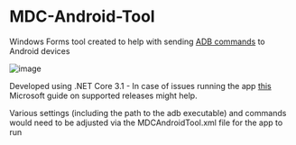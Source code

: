 # MDC-Android-Tool

Windows Forms tool created to help with sending <a href="https://gist.github.com/Pulimet/5013acf2cd5b28e55036c82c91bd56d8">ADB commands</a> to Android devices

![image](https://user-images.githubusercontent.com/20664969/119635337-41f6ff00-be1c-11eb-8cfc-27032d4f8a01.png)

Developed using .NET Core 3.1 - In case of issues running the app <a href="https://docs.microsoft.com/en-us/dotnet/core/install/windows?tabs=net50">this</a> Microsoft guide on supported releases might help.

Various settings (including the path to the adb executable) and commands would need to be adjusted via the MDCAndroidTool.xml file for the app to run
